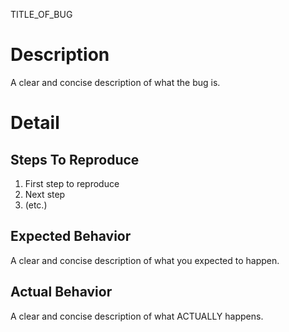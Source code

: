 TITLE_OF_BUG

# Description

A clear and concise description of what the bug is.

# Detail
## Steps To Reproduce

1. First step to reproduce
2. Next step
3. (etc.)

## Expected Behavior

A clear and concise description of what you expected to happen.

## Actual Behavior

A clear and concise description of what ACTUALLY happens.